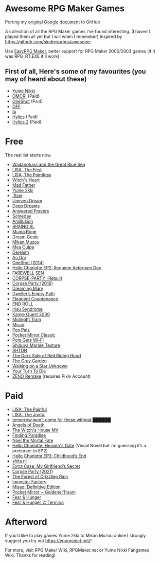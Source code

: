 # Awesome RPG Maker Games
Porting my [original Google document](https://docs.google.com/document/d/10svdJrQ9pdXnYhwRRStjJn7Qn5cocG6ayZt_KXPvuJs/edit?usp=sharing) to GitHub

A collection of all the RPG Maker games i've found interesting. (I haven't played them all yet but I will when  I remember)
Inspired by https://github.com/sindresorhus/awesome

Use [EasyRPG Maker](https://easyrpg.org/player/downloads/), better support for RPG Maker 2000/2003 games (if it was RPG_RT.EXE it'll work)

## First of all, Here's some of my favourites (you may of heard about these)
- [Yume Nikki](https://store.steampowered.com/app/650700/Yume_Nikki/)
- [OMORI](https://store.steampowered.com/app/1150690/OMORI/) (Paid)
- [OneShot](https://store.steampowered.com/app/420530/OneShot/) (Paid)
- [OFF](https://www.mediafire.com/file/sx1kyo89yu0dko1/OFF+English+3.0.zip)
- [Ib](https://vgperson.com/games/ib.htm)
- [Hylics](https://store.steampowered.com/app/397740/Hylics/) (Paid)
- [Hylics 2](https://store.steampowered.com/app/1286710/Hylics_2/) (Paid)

# Free

The real list starts now.

- [Wadanohara and the Great Blue Sea](https://vgperson.com/games/wadanohara.htm)
- [LISA: The First](https://rpgmaker.net/games/4412/)
- [LISA: The Pointless](https://gamejolt.com/games/lisa-the-pointless/221705)
- [Witch's Heart](https://vgperson.com/games/witchheart.htm)
- [Mad Father](https://vgperson.com/games/madfather.htm)
- [Yume 2kki](https://drive.google.com/drive/folders/16nVEcpFXuZB3R3ipqQz8SvYVS6Oncpvs)
- [.flow](https://mega.nz/folder/rVV2ha6Z#ilQnipwufw9-J5AUFm6rTw)
- [Uneven Dream](https://unevendream.itch.io/uneven-dream)
- [Deep Dreams](https://www.dropbox.com/s/utf2k3pz3s9bgzi/Deep%20Dreams%200.05.zip?dl=0)
- [Answered Prayers](https://www.mediafire.com/file/vtxl1e5jm1xl8bx/AnsweredPrayers_v0.03.rar/file)
- [Someday](https://www.mediafire.com/file/o4ewdwd2nnk31vx/Someday_v0.10%252B.rar/file)
- [Amillusion](https://www.mediafire.com/file/wkv3xkiwbp24mu4/Amillusion_0.20_ENG.zip/file)
- [BRAINGIRL](https://www.mediafire.com/file/58tdhg671pltcmf/BRAINGIRL_Test_Build_2.zip/file)
- [Muma Rope](https://drive.google.com/file/d/1d8JUFKRWIvZW3yPzTOk-kAMPwid9qHIv/view)
- [Dream Genie](https://www.mediafire.com/file/n226qqujz9164jw/Dream_Genie_ver._0.7m_English_Translation.zip/file)
- [Mikan Muzou](https://www.mediafire.com/file/ll7d3sckrzrnmnc/muzou_ver0.03_pt.rar/)
- [Mea Culpa](https://straydog.itch.io/mea-culpa)
- [Dereism](https://shirleycrow.itch.io/dereism)
- [Ao Oni](https://mygames888.info/aooni.html)
- [OneShot (2014)](https://rpgmaker.net/games/6560/downloads/)
- [Hello Charlotte EP2: Requiem Aeternam Deo](https://store.steampowered.com/app/557630/Hello_Charlotte_EP2_Requiem_Aeternam_Deo/)
- [FAREWELL SEN](https://store.steampowered.com/app/2025650/FAREWELL_SEN/)
- [CORPSE-PARTY -Rebuilt](https://memoriesoffear.jcink.net/index.php?showtopic=46)
- [Corpse Party (2016)](https://store.steampowered.com/app/251270/Corpse_Party/)
- [Dreaming Mary](https://rpgmaker.net/games/6232/)
- [Dweller’s Empty Path](https://tuyoki.itch.io/dwellers-empty-path)
- [Eloquent Countenance](https://racheldrawsthis.itch.io/eloquent-countenance)
- [END ROLL](https://vgperson.com/games/endroll.htm)
- [Irisu Syndrome](https://www.mediafire.com/file/nlujzb91wjl0bu7/IrisuSyndromeENv2.03.zip)
- [Kanye Quest 3030](https://archive.org/details/kanye-quest-3030)
- [Midnight Train](https://lyd1a.itch.io/midnight-train)
- [Misao](https://vgperson.com/games/misao.htm)
- [Pen Palz](https://www.mediafire.com/file/5rxgk5ldvqi6z5h/Pen_Palz.rar/file)
- [Pocket Mirror Classic](https://astralshiftpro.itch.io/pocket-mirror-classic)
- [Pom Gets Wi-Fi](https://brianna-lei.itch.io/pom-gets-wi-fi)
- [Shibuya Marble Texture](https://ecorust9.itch.io/shibuya-marble-texture)
- [SHTDN](https://shtdn.carrd.co/)
- [The Dark Side of Red Riding Hood](https://www.mediafire.com/file/0qo51fd42uookmz/The_Dark_Side_of_Red_Riding_Hood_%255BEng%255D.zip/file)
- [The Gray Garden](https://vgperson.com/games/graygarden.htm)
- [Walking on a Star Unknown](https://vgperson.com/games/starunknown.htm)
- [Your Turn To Die](https://vgperson.com/games/yourturntodie.htm)
- [ZENO Remake](https://madui.booth.pm/items/3039902?registration=1) (requires Pixiv Account)

# Paid
- [LISA: The Painful](https://store.steampowered.com/app/335670/LISA_The_Painful/)
- [LISA: The Joyful](https://store.steampowered.com/app/379310/LISA_the_Joyful/)
- [tomorrow won’t come for those without ██████](https://store.steampowered.com/app/1334700/tomorrow_wont_come_for_those_without/)
- [Angels of Death](https://store.steampowered.com/app/537110/Angels_of_Death/)
- [The Witch's House MV](https://store.steampowered.com/app/885810/The_Witchs_House_MV/)
- [Finding Paradise](https://store.steampowered.com/app/337340/Finding_Paradise/)
- [Noel the Mortal Fate](https://store.steampowered.com/app/850000/Noel_the_Mortal_Fate_S17/)
- [Hello Charlotte: Heaven's Gate](https://store.steampowered.com/app/952490/Hello_Charlotte_Heavens_Gate/) (Visual Novel but i’m guessing it’s a precursor to EP2)
- [Hello Charlotte EP3: Childhood’s End](https://store.steampowered.com/app/760890/Hello_Charlotte_EP3_Childhoods_End/)
- [shita ni](https://store.steampowered.com/app/2304970/shita_ni/)
- [Extra Case: My Girlfriend’s Secret](https://store.steampowered.com/app/1959530/Extra_Case_My_Girlfriends_Secrets/)
- [Corpse Party (2021)](https://store.steampowered.com/app/1273260/Corpse_Party_2021/)
- [The Forest of Drizzling Rain](https://store.steampowered.com/app/2106810/The_Forest_of_Drizzling_Rain/)
- [Imposter Factory](https://store.steampowered.com/app/1182620/Impostor_Factory/)
- [Misao: Definitive Edition](https://store.steampowered.com/app/691450/Misao_Definitive_Edition/)
- [Pocket Mirror ~ GoldenerTraum](https://store.steampowered.com/app/1899060/Pocket_Mirror__GoldenerTraum/)
- [Fear & Hunger](https://store.steampowered.com/app/1002300/Fear__Hunger/)
- [Fear & Hunger 2: Termina](https://store.steampowered.com/app/2171440/Fear__Hunger_2_Termina/)

# Afterword
If you’d like to play games Yume 2kki to Mikan Muzou online I strongly suggest you try out https://ynoproject.net/!

For more, visit RPG Maker Wiki, RPGMaker.net or Yume Nikki Fangames Wiki. Thanks for reading!
